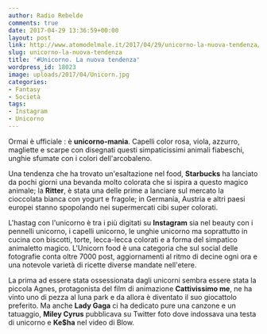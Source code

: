 ```yaml
---
author: Radio Rebelde
comments: true
date: 2017-04-29 13:36:59+00:00
layout: post
link: http://www.atomodelmale.it/2017/04/29/unicorno-la-nuova-tendenza/
slug: unicorno-la-nuova-tendenza
title: '#Unicorno. La nuova tendenza'
wordpress_id: 18023
image: uploads/2017/04/Unicorn.jpg
categories:
- Fantasy
- Società
tags:
- Instagram
- Unicorno
---
```


Ormai è ufficiale : è **unicorno-mania**. Capelli color rosa, viola, azzurro, magliette e scarpe con disegnati questi simpaticissimi animali fiabeschi, unghie sfumate con i colori dell'arcobaleno.

Una tendenza che ha trovato un'esaltazione nel food, **Starbucks** ha lanciato da pochi giorni una bevanda molto colorata che si ispira a questo magico animale; la **Ritter**, è stata una delle prime a lanciare sul mercato la cioccolata bianca con yogurt e fragole; in Germania, Austria e altri paesi europei stanno spopolando nei supermercati cibi super colorati.

L'hastag con l'unicorno è tra i più digitati su **Instagram** sia nel beauty con i pennelli unicorno, i capelli unicorno, le unghie unicorno ma soprattutto in cucina con biscotti, torte, lecca-lecca colorati e a forma del simpatico animaletto magico. L'Unicorn food è una categoria che sul social delle fotografie conta oltre 7000 post, aggiornamenti al ritmo di decine ogni ora e una notevole varietà di ricette diverse mandate nell'etere.

La prima ad essere stata ossessionata dagli unicorni sembra essere stata la piccola Agnes, protagonista del film di animazione **Cattivissimo me**, ne ha vinto uno di pezza al luna park e da allora è diventato il suo giocattolo preferito. Ma anche **Lady Gaga** ci ha dedicato pure una canzone e un tatuaggio, **Miley Cyrus** pubblicava su Twitter foto dove indossava una testa di unicorno e **Ke$ha** nel video di Blow.
